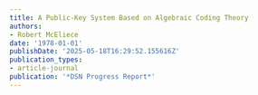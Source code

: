 ```yaml
---
title: A Public-Key System Based on Algebraic Coding Theory
authors:
- Robert McEliece
date: '1978-01-01'
publishDate: '2025-05-18T16:29:52.155616Z'
publication_types:
- article-journal
publication: '*DSN Progress Report*'
---
```

